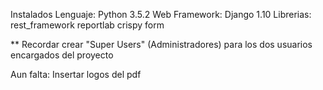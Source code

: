 Instalados 
	Lenguaje:
		Python 3.5.2 
	Web Framework:
		Django 1.10
	Librerias:
		rest_framework
	 	reportlab
	 	crispy form


** Recordar crear "Super Users" (Administradores) para los dos usuarios encargados del proyecto  


Aun falta:
	Insertar logos del pdf